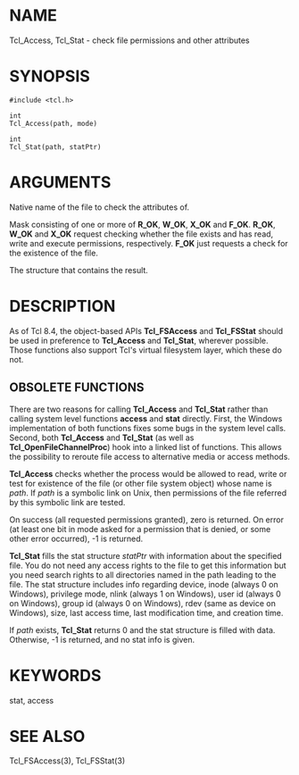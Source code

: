 # NAME

Tcl_Access, Tcl_Stat - check file permissions and other attributes

# SYNOPSIS

    #include <tcl.h>

    int
    Tcl_Access(path, mode)

    int
    Tcl_Stat(path, statPtr)

# ARGUMENTS

Native name of the file to check the attributes of.

Mask consisting of one or more of **R_OK**, **W_OK**, **X_OK** and
**F_OK**. **R_OK**, **W_OK** and **X_OK** request checking whether the
file exists and has read, write and execute permissions, respectively.
**F_OK** just requests a check for the existence of the file.

The structure that contains the result.

# DESCRIPTION

As of Tcl 8.4, the object-based APIs **Tcl_FSAccess** and **Tcl_FSStat**
should be used in preference to **Tcl_Access** and **Tcl_Stat**,
wherever possible. Those functions also support Tcl\'s virtual
filesystem layer, which these do not.

## OBSOLETE FUNCTIONS

There are two reasons for calling **Tcl_Access** and **Tcl_Stat** rather
than calling system level functions **access** and **stat** directly.
First, the Windows implementation of both functions fixes some bugs in
the system level calls. Second, both **Tcl_Access** and **Tcl_Stat** (as
well as **Tcl_OpenFileChannelProc**) hook into a linked list of
functions. This allows the possibility to reroute file access to
alternative media or access methods.

**Tcl_Access** checks whether the process would be allowed to read,
write or test for existence of the file (or other file system object)
whose name is *path*. If *path* is a symbolic link on Unix, then
permissions of the file referred by this symbolic link are tested.

On success (all requested permissions granted), zero is returned. On
error (at least one bit in mode asked for a permission that is denied,
or some other error occurred), -1 is returned.

**Tcl_Stat** fills the stat structure *statPtr* with information about
the specified file. You do not need any access rights to the file to get
this information but you need search rights to all directories named in
the path leading to the file. The stat structure includes info regarding
device, inode (always 0 on Windows), privilege mode, nlink (always 1 on
Windows), user id (always 0 on Windows), group id (always 0 on Windows),
rdev (same as device on Windows), size, last access time, last
modification time, and creation time.

If *path* exists, **Tcl_Stat** returns 0 and the stat structure is
filled with data. Otherwise, -1 is returned, and no stat info is given.

# KEYWORDS

stat, access

# SEE ALSO

Tcl_FSAccess(3), Tcl_FSStat(3)
